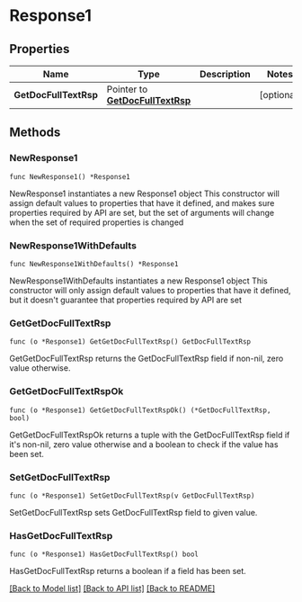 # Response1

## Properties

Name | Type | Description | Notes
------------ | ------------- | ------------- | -------------
**GetDocFullTextRsp** | Pointer to [**GetDocFullTextRsp**](GetDocFullTextRsp.md) |  | [optional] 

## Methods

### NewResponse1

`func NewResponse1() *Response1`

NewResponse1 instantiates a new Response1 object
This constructor will assign default values to properties that have it defined,
and makes sure properties required by API are set, but the set of arguments
will change when the set of required properties is changed

### NewResponse1WithDefaults

`func NewResponse1WithDefaults() *Response1`

NewResponse1WithDefaults instantiates a new Response1 object
This constructor will only assign default values to properties that have it defined,
but it doesn't guarantee that properties required by API are set

### GetGetDocFullTextRsp

`func (o *Response1) GetGetDocFullTextRsp() GetDocFullTextRsp`

GetGetDocFullTextRsp returns the GetDocFullTextRsp field if non-nil, zero value otherwise.

### GetGetDocFullTextRspOk

`func (o *Response1) GetGetDocFullTextRspOk() (*GetDocFullTextRsp, bool)`

GetGetDocFullTextRspOk returns a tuple with the GetDocFullTextRsp field if it's non-nil, zero value otherwise
and a boolean to check if the value has been set.

### SetGetDocFullTextRsp

`func (o *Response1) SetGetDocFullTextRsp(v GetDocFullTextRsp)`

SetGetDocFullTextRsp sets GetDocFullTextRsp field to given value.

### HasGetDocFullTextRsp

`func (o *Response1) HasGetDocFullTextRsp() bool`

HasGetDocFullTextRsp returns a boolean if a field has been set.


[[Back to Model list]](../README.md#documentation-for-models) [[Back to API list]](../README.md#documentation-for-api-endpoints) [[Back to README]](../README.md)



